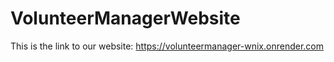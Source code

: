 # VolunteerManagerWebsite
This is the link to our website: https://volunteermanager-wnix.onrender.com 
